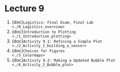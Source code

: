 # Lecture 9

1. {doc}`Logistics: Final Exam, Final Lab                          <./0_Logistics_overview>`
2. {doc}`Introduction to Plotting                                  <./1_Introduction_plotting>`
3. {doc}`Activity 9.1: Refining a Simple Plot                     <./2_Activity_1_building_a_sensor>`
4. {doc}`Choices for Figures                                       <./3_Colormaps>`
5. {doc}`Activity 9.2: Making a Updated Bubble Plot               <./4_Activity_2_Bubble_plot>`